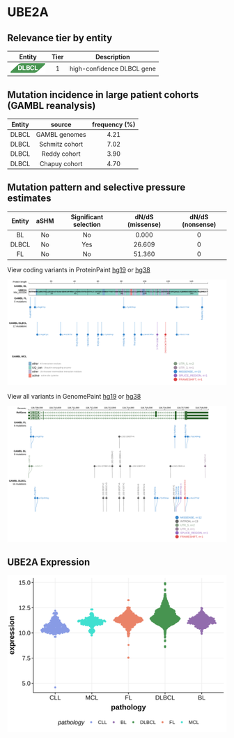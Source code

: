 # UBE2A

## Relevance tier by entity

|Entity|Tier|Description                           |
|:------:|:----:|--------------------------------------|
|![DLBCL](images/icons/DLBCL_tier1.png) |1   |high-confidence DLBCL gene            |

## Mutation incidence in large patient cohorts (GAMBL reanalysis)

|Entity|source               |frequency (%)|
|:------:|:---------------------:|:-------------:|
|DLBCL |GAMBL genomes        |4.21         |
|DLBCL |Schmitz cohort       |7.02         |
|DLBCL |Reddy cohort         |3.90         |
|DLBCL |Chapuy cohort        |4.70         |

## Mutation pattern and selective pressure estimates

|Entity|aSHM|Significant selection|dN/dS (missense)|dN/dS (nonsense)|
|:------:|:----:|:---------------------:|:----------------:|:----------------:|
|BL    |No  |No                   | 0.000          |0               |
|DLBCL |No  |Yes                  |26.609          |0               |
|FL    |No  |No                   |51.360          |0               |



View coding variants in ProteinPaint [hg19](https://morinlab.github.io/LLMPP/GAMBL/UBE2A_protein.html)  or [hg38](https://morinlab.github.io/LLMPP/GAMBL/UBE2A_protein_hg38.html)

![image](images/proteinpaint/UBE2A_NM_003336.svg)

View all variants in GenomePaint [hg19](https://morinlab.github.io/LLMPP/GAMBL/UBE2A.html)  or [hg38](https://morinlab.github.io/LLMPP/GAMBL/UBE2A_hg38.html)

![image](images/proteinpaint/UBE2A.svg)
## UBE2A Expression
![image](images/gene_expression/UBE2A_by_pathology.svg)
<!-- ORIGIN: reichelFlowSortingExome2015a -->
<!-- DLBCL: reddyGeneticFunctionalDrivers2017 -->
<!-- PMBL: reichelFlowSortingExome2015a -->
